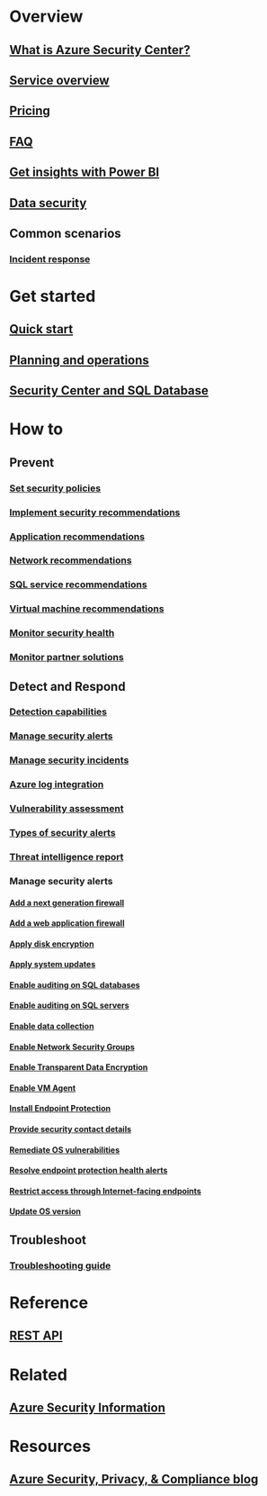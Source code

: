 # Overview
## [What is Azure Security Center?](security-center-intro.md)
## [Service overview](https://azure.microsoft.com/services/security-center/)
## [Pricing](security-center-pricing.md)
## [FAQ](security-center-faq.md)
## [Get insights with Power BI](security-center-powerbi.md)
## [Data security](security-center-data-security.md)
## Common scenarios
### [Incident response](security-center-incident-response.md)

# Get started
## [Quick start](security-center-get-started.md)
## [Planning and operations](security-center-planning-and-operations-guide.md)
## [Security Center and SQL Database](security-center-sql-database.md)

# How to

## Prevent
### [Set security policies](security-center-policies.md)
### [Implement security recommendations](security-center-recommendations.md)
### [Application recommendations](security-center-application-recommendations.md)
### [Network recommendations](security-center-network-recommendations.md)
### [SQL service recommendations](security-center-sql-service-recommendations.md)
### [Virtual machine recommendations](security-center-virtual-machine-recommendations.md)
### [Monitor security health](security-center-monitoring.md)
### [Monitor partner solutions](security-center-partner-solutions.md)

## Detect and Respond
### [Detection capabilities](security-center-detection-capabilities.md)
### [Manage security alerts](security-center-managing-and-responding-alerts.md)
### [Manage security incidents](security-center-incident.md)
### [Azure log integration](security-center-integrating-alerts-with-log-integration.md)
### [Vulnerability assessment](security-center-vulnerability-assessment-recommendations.md)
### [Types of security alerts](security-center-alerts-type.md)
### [Threat intelligence report](security-center-threat-report.md)

### Manage security alerts
#### [Add a next generation firewall](security-center-add-next-generation-firewall.md)
#### [Add a web application firewall](security-center-add-web-application-firewall.md)
#### [Apply disk encryption](security-center-apply-disk-encryption.md)
#### [Apply system updates](security-center-apply-system-updates.md)
#### [Enable auditing on SQL databases](security-center-enable-auditing-on-sql-databases.md)
#### [Enable auditing on SQL servers](security-center-enable-auditing-on-sql-servers.md)
#### [Enable data collection](security-center-enable-data-collection.md)
#### [Enable Network Security Groups](security-center-enable-network-security-groups.md)
#### [Enable Transparent Data Encryption](security-center-enable-transparent-data-encryption.md)
#### [Enable VM Agent](security-center-enable-vm-agent.md)
#### [Install Endpoint Protection](security-center-install-endpoint-protection.md)
#### [Provide security contact details](security-center-provide-security-contact-details.md)
#### [Remediate OS vulnerabilities](security-center-remediate-os-vulnerabilities.md)
#### [Resolve endpoint protection health alerts](security-center-resolve-endpoint-protection-health-alerts.md)
#### [Restrict access through Internet-facing endpoints](security-center-restrict-access-through-internet-facing-endpoints.md)
#### [Update OS version](security-center-update-os-version.md)

## Troubleshoot
### [Troubleshooting guide](security-center-troubleshooting-guide.md)

# Reference
## [REST API](https://msdn.microsoft.com/en-US/library/mt704034(Azure.100).aspx)

# Related
## [Azure Security Information](../security/azure-security-getting-started.md)

# Resources
## [Azure Security, Privacy, & Compliance blog](http://blogs.msdn.com/b/azuresecurity/)


<!--HONumber=Nov16_HO2-->


